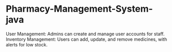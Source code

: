 # Pharmacy-Management-System-java
User Management: Admins can create and manage user accounts for staff. Inventory Management: Users can add, update, and remove medicines, with alerts for low stock.

